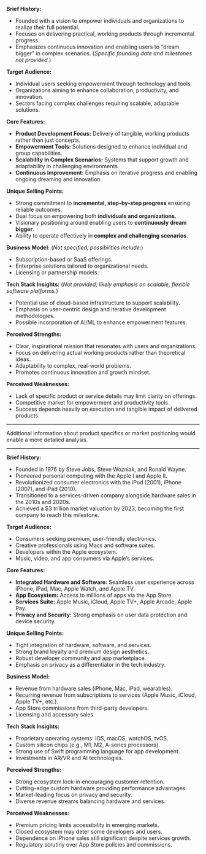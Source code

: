 **Brief History:**

* Founded with a vision to empower individuals and organizations to realize their full potential.
* Focuses on delivering practical, working products through incremental progress.
* Emphasizes continuous innovation and enabling users to "dream bigger" in complex scenarios.
  (*Specific founding date and milestones not provided.*)

**Target Audience:**

* Individual users seeking empowerment through technology and tools.
* Organizations aiming to enhance collaboration, productivity, and innovation.
* Sectors facing complex challenges requiring scalable, adaptable solutions.

**Core Features:**

* **Product Development Focus:** Delivery of tangible, working products rather than just concepts.
* **Empowerment Tools:** Solutions designed to enhance individual and group capabilities.
* **Scalability in Complex Scenarios:** Systems that support growth and adaptability in challenging environments.
* **Continuous Improvement:** Emphasis on iterative progress and enabling ongoing dreaming and innovation.

**Unique Selling Points:**

* Strong commitment to **incremental, step-by-step progress** ensuring reliable outcomes.
* Dual focus on empowering both **individuals and organizations**.
* Visionary positioning around enabling users to **continuously dream bigger**.
* Ability to operate effectively in **complex and challenging scenarios**.

**Business Model:**
(*Not specified; possibilities include:*)

* Subscription-based or SaaS offerings.
* Enterprise solutions tailored to organizational needs.
* Licensing or partnership models.

**Tech Stack Insights:**
(*Not provided; likely emphasis on scalable, flexible software platforms.*)

* Potential use of cloud-based infrastructure to support scalability.
* Emphasis on user-centric design and iterative development methodologies.
* Possible incorporation of AI/ML to enhance empowerment features.

**Perceived Strengths:**

* Clear, inspirational mission that resonates with users and organizations.
* Focus on delivering actual working products rather than theoretical ideas.
* Adaptability to complex, real-world problems.
* Promotes continuous innovation and growth mindset.

**Perceived Weaknesses:**

* Lack of specific product or service details may limit clarity on offerings.
* Competitive market for empowerment and productivity tools.
* Success depends heavily on execution and tangible impact of delivered products.

---

Additional information about product specifics or market positioning would enable a more detailed analysis.

----

**Brief History:**

* Founded in 1976 by Steve Jobs, Steve Wozniak, and Ronald Wayne.
* Pioneered personal computing with the Apple I and Apple II.
* Revolutionized consumer electronics with the iPod (2001), iPhone (2007), and iPad (2010).
* Transitioned to a services-driven company alongside hardware sales in the 2010s and 2020s.
* Achieved a $3 trillion market valuation by 2023, becoming the first company to reach this milestone.

**Target Audience:**

* Consumers seeking premium, user-friendly electronics.
* Creative professionals using Macs and software suites.
* Developers within the Apple ecosystem.
* Music, video, and app consumers via Apple’s services.

**Core Features:**

* **Integrated Hardware and Software:** Seamless user experience across iPhone, iPad, Mac, Apple Watch, and Apple TV.
* **App Ecosystem:** Access to millions of apps via the App Store.
* **Services Suite:** Apple Music, iCloud, Apple TV+, Apple Arcade, Apple Pay.
* **Privacy and Security:** Strong emphasis on user data protection and device security.

**Unique Selling Points:**

* Tight integration of hardware, software, and services.
* Strong brand loyalty and premium design aesthetics.
* Robust developer community and app marketplace.
* Emphasis on privacy as a differentiator in the tech industry.

**Business Model:**

* Revenue from hardware sales (iPhone, Mac, iPad, wearables).
* Recurring revenue from subscriptions to services (Apple Music, iCloud, Apple TV+, etc.).
* App Store commissions from third-party developers.
* Licensing and accessory sales.

**Tech Stack Insights:**

* Proprietary operating systems: iOS, macOS, watchOS, tvOS.
* Custom silicon chips (e.g., M1, M2, A-series processors).
* Strong use of Swift programming language for app development.
* Investments in AR/VR and AI technologies.

**Perceived Strengths:**

* Strong ecosystem lock-in encouraging customer retention.
* Cutting-edge custom hardware providing performance advantages.
* Market-leading focus on privacy and security.
* Diverse revenue streams balancing hardware and services.

**Perceived Weaknesses:**

* Premium pricing limits accessibility in emerging markets.
* Closed ecosystem may deter some developers and users.
* Dependence on iPhone sales still significant despite services growth.
* Regulatory scrutiny over App Store policies and commissions.

